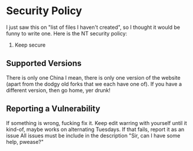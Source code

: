 # Security Policy

I just saw this on "list of files I haven't created", so I thought it would be funny to write one. Here is the NT security policy:

1) Keep secure

## Supported Versions

There is only one China
I mean, there is only one version of the website (apart from the dodgy old forks that we each have one of).
If you have a different version, then go home, yer drunk!

## Reporting a Vulnerability

If something is wrong, fucking fix it. 
Keep edit warring with yourself until it kind-of, maybe works on alternating Tuesdays.
If that fails, report it as an issue
All issues must be include in the description "Sir, can I have some help, pwease?"
